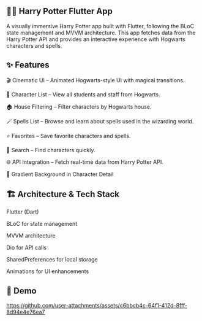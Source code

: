 ## 🧙‍♂️ Harry Potter Flutter App
A visually immersive Harry Potter app built with Flutter, following the BLoC state management and MVVM architecture. This app fetches data from the Harry Potter API and provides an interactive experience with Hogwarts characters and spells.

## ✨ Features
🎬 Cinematic UI – Animated Hogwarts-style UI with magical transitions.

📜 Character List – View all students and staff from Hogwarts.

🏠 House Filtering – Filter characters by Hogwarts house.

🪄 Spells List – Browse and learn about spells used in the wizarding world.

⭐ Favorites – Save favorite characters and spells.

🔎 Search – Find characters quickly.

🌐 API Integration – Fetch real-time data from Harry Potter API.

🎨 Gradient Background in Character Detail

## 🏗 Architecture & Tech Stack
Flutter (Dart)

BLoC for state management

MVVM architecture

Dio for API calls

SharedPreferences for local storage

Animations for UI enhancements

## 🎥 Demo



https://github.com/user-attachments/assets/c6bbcb4c-64f1-412d-8fff-8d94e4e76ea7

